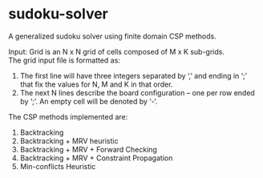 # sudoku-solver
A generalized sudoku solver using finite domain CSP methods.

Input:
Grid is an N x N grid of cells composed of M x K sub-grids.  
The grid input file is formatted as:  
1. The first line will have three integers separated by ‘,’ and ending in ‘;’ that fix the values for N, M
and K in that order.  
2. The next N lines describe the board configuration – one per row ended by ‘;’. An empty cell will
be denoted by ‘-‘.  

The CSP methods implemented are:  
1. Backtracking  
2. Backtracking + MRV heuristic  
3. Backtracking + MRV + Forward Checking  
4. Backtracking + MRV + Constraint Propagation  
5. Min-conflicts Heuristic  
